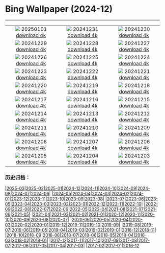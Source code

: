 # Bing Wallpaper (2024-12)
**************
| | | |
| :----: | :----: | :----: |
| ![](https://www.bing.com/th?id=OHR.PolarBearSwim_EN-IN5843834952_1920x1080.jpg) 20250101 [download 4k](https://www.bing.com/th?id=OHR.PolarBearSwim_EN-IN5843834952_UHD.jpg) | ![](https://www.bing.com/th?id=OHR.RioNewYear_EN-IN5477298039_1920x1080.jpg) 20241231 [download 4k](https://www.bing.com/th?id=OHR.RioNewYear_EN-IN5477298039_UHD.jpg) | ![](https://www.bing.com/th?id=OHR.MountFieldNP_EN-IN2502905267_1920x1080.jpg) 20241230 [download 4k](https://www.bing.com/th?id=OHR.MountFieldNP_EN-IN2502905267_UHD.jpg) |
| ![](https://www.bing.com/th?id=OHR.BorobudurBells_EN-IN4195556883_1920x1080.jpg) 20241229 [download 4k](https://www.bing.com/th?id=OHR.BorobudurBells_EN-IN4195556883_UHD.jpg) | ![](https://www.bing.com/th?id=OHR.DudhsagarFalls_EN-IN8941732838_1920x1080.jpg) 20241228 [download 4k](https://www.bing.com/th?id=OHR.DudhsagarFalls_EN-IN8941732838_UHD.jpg) | ![](https://www.bing.com/th?id=OHR.LakeBledSnow_EN-IN8178018929_1920x1080.jpg) 20241227 [download 4k](https://www.bing.com/th?id=OHR.LakeBledSnow_EN-IN8178018929_UHD.jpg) |
| ![](https://www.bing.com/th?id=OHR.MouseholeXmas_EN-IN6968521248_1920x1080.jpg) 20241226 [download 4k](https://www.bing.com/th?id=OHR.MouseholeXmas_EN-IN6968521248_UHD.jpg) | ![](https://www.bing.com/th?id=OHR.ReindeerTrio_EN-IN0167081195_1920x1080.jpg) 20241225 [download 4k](https://www.bing.com/th?id=OHR.ReindeerTrio_EN-IN0167081195_UHD.jpg) | ![](https://www.bing.com/th?id=OHR.SantaSnowglobe_EN-IN0656724477_1920x1080.jpg) 20241224 [download 4k](https://www.bing.com/th?id=OHR.SantaSnowglobe_EN-IN0656724477_UHD.jpg) |
| ![](https://www.bing.com/th?id=OHR.DhamekStupa_EN-IN0403888448_1920x1080.jpg) 20241223 [download 4k](https://www.bing.com/th?id=OHR.DhamekStupa_EN-IN0403888448_UHD.jpg) | ![](https://www.bing.com/th?id=OHR.CrystalPier_EN-IN1061631248_1920x1080.jpg) 20241222 [download 4k](https://www.bing.com/th?id=OHR.CrystalPier_EN-IN1061631248_UHD.jpg) | ![](https://www.bing.com/th?id=OHR.SolsticeHalo_EN-IN0859597164_1920x1080.jpg) 20241221 [download 4k](https://www.bing.com/th?id=OHR.SolsticeHalo_EN-IN0859597164_UHD.jpg) |
| ![](https://www.bing.com/th?id=OHR.SantaClausVillage_EN-IN8131344842_1920x1080.jpg) 20241220 [download 4k](https://www.bing.com/th?id=OHR.SantaClausVillage_EN-IN8131344842_UHD.jpg) | ![](https://www.bing.com/th?id=OHR.SibiuRomania_EN-IN1994356758_1920x1080.jpg) 20241219 [download 4k](https://www.bing.com/th?id=OHR.SibiuRomania_EN-IN1994356758_UHD.jpg) | ![](https://www.bing.com/th?id=OHR.NutcrackerBallet_EN-IN5416156608_1920x1080.jpg) 20241218 [download 4k](https://www.bing.com/th?id=OHR.NutcrackerBallet_EN-IN5416156608_UHD.jpg) |
| ![](https://www.bing.com/th?id=OHR.ReinefjordenNorway_EN-IN1479907327_1920x1080.jpg) 20241217 [download 4k](https://www.bing.com/th?id=OHR.ReinefjordenNorway_EN-IN1479907327_UHD.jpg) | ![](https://www.bing.com/th?id=OHR.SalzburgSnow_EN-IN9939957339_1920x1080.jpg) 20241216 [download 4k](https://www.bing.com/th?id=OHR.SalzburgSnow_EN-IN9939957339_UHD.jpg) | ![](https://www.bing.com/th?id=OHR.MisurinaLake_EN-IN9075982875_1920x1080.jpg) 20241215 [download 4k](https://www.bing.com/th?id=OHR.MisurinaLake_EN-IN9075982875_UHD.jpg) |
| ![](https://www.bing.com/th?id=OHR.NorthernHawkOwl_EN-IN5021019692_1920x1080.jpg) 20241214 [download 4k](https://www.bing.com/th?id=OHR.NorthernHawkOwl_EN-IN5021019692_UHD.jpg) | ![](https://www.bing.com/th?id=OHR.ChristmasBudapest_EN-IN6422339047_1920x1080.jpg) 20241213 [download 4k](https://www.bing.com/th?id=OHR.ChristmasBudapest_EN-IN6422339047_UHD.jpg) | ![](https://www.bing.com/th?id=OHR.WildPoinsettia_EN-IN3091252841_1920x1080.jpg) 20241212 [download 4k](https://www.bing.com/th?id=OHR.WildPoinsettia_EN-IN3091252841_UHD.jpg) |
| ![](https://www.bing.com/th?id=OHR.DolomitesSky_EN-IN3020670588_1920x1080.jpg) 20241211 [download 4k](https://www.bing.com/th?id=OHR.DolomitesSky_EN-IN3020670588_UHD.jpg) | ![](https://www.bing.com/th?id=OHR.CornwallSnow_EN-IN2928995199_1920x1080.jpg) 20241210 [download 4k](https://www.bing.com/th?id=OHR.CornwallSnow_EN-IN2928995199_UHD.jpg) | ![](https://www.bing.com/th?id=OHR.GuanacosChile_EN-IN2873025405_1920x1080.jpg) 20241209 [download 4k](https://www.bing.com/th?id=OHR.GuanacosChile_EN-IN2873025405_UHD.jpg) |
| ![](https://www.bing.com/th?id=OHR.ReopeningNotreDame_EN-IN2799650925_1920x1080.jpg) 20241208 [download 4k](https://www.bing.com/th?id=OHR.ReopeningNotreDame_EN-IN2799650925_UHD.jpg) | ![](https://www.bing.com/th?id=OHR.OrchhaFort_EN-IN5765082916_1920x1080.jpg) 20241207 [download 4k](https://www.bing.com/th?id=OHR.OrchhaFort_EN-IN5765082916_UHD.jpg) | ![](https://www.bing.com/th?id=OHR.HelsinkiDusk_EN-IN5970913809_1920x1080.jpg) 20241206 [download 4k](https://www.bing.com/th?id=OHR.HelsinkiDusk_EN-IN5970913809_UHD.jpg) |
| ![](https://www.bing.com/th?id=OHR.MonoTufa_EN-IN2578939152_1920x1080.jpg) 20241205 [download 4k](https://www.bing.com/th?id=OHR.MonoTufa_EN-IN2578939152_UHD.jpg) | ![](https://www.bing.com/th?id=OHR.NavyDayIN_EN-IN0092273094_1920x1080.jpg) 20241204 [download 4k](https://www.bing.com/th?id=OHR.NavyDayIN_EN-IN0092273094_UHD.jpg) | ![](https://www.bing.com/th?id=OHR.JaipurFort_EN-IN9564090681_1920x1080.jpg) 20241203 [download 4k](https://www.bing.com/th?id=OHR.JaipurFort_EN-IN9564090681_UHD.jpg) |

### 历史归档：

|[2025-03](/../2025-03/2025-03.md)|[2025-02](/../2025-02/2025-02.md)|[2025-01](/../2025-01/2025-01.md)|[2024-12](/2024-12.md)|[2024-11](/../2024-11/2024-11.md)|[2024-10](/../2024-10/2024-10.md)|[2024-09](/../2024-09/2024-09.md)|[2024-08](/../2024-08/2024-08.md)|[2024-07](/../2024-07/2024-07.md)|[2024-06](/../2024-06/2024-06.md)|
|[2024-05](/../2024-05/2024-05.md)|[2024-04](/../2024-04/2024-04.md)|[2024-03](/../2024-03/2024-03.md)|[2024-02](/../2024-02/2024-02.md)|[2024-01](/../2024-01/2024-01.md)|[2023-12](/../2023-12/2023-12.md)|[2023-11](/../2023-11/2023-11.md)|[2023-10](/../2023-10/2023-10.md)|[2023-09](/../2023-09/2023-09.md)|[2023-08](/../2023-08/2023-08.md)|
|[2023-07](/../2023-07/2023-07.md)|[2023-06](/../2023-06/2023-06.md)|[2023-05](/../2023-05/2023-05.md)|[2023-04](/../2023-04/2023-04.md)|[2023-03](/../2023-03/2023-03.md)|[2023-02](/../2023-02/2023-02.md)|[2023-01](/../2023-01/2023-01.md)|[2022-12](/../2022-12/2022-12.md)|[2022-11](/../2022-11/2022-11.md)|[2022-10](/../2022-10/2022-10.md)|
|[2022-09](/../2022-09/2022-09.md)|[2022-08](/../2022-08/2022-08.md)|[2022-07](/../2022-07/2022-07.md)|[2022-06](/../2022-06/2022-06.md)|[2022-05](/../2022-05/2022-05.md)|[2022-04](/../2022-04/2022-04.md)|[2021-08](/../2021-08/2021-08.md)|[2021-07](/../2021-07/2021-07.md)|[2021-06](/../2021-06/2021-06.md)|[2021-05](/../2021-05/2021-05.md)|
|[2021-04](/../2021-04/2021-04.md)|[2021-03](/../2021-03/2021-03.md)|[2021-02](/../2021-02/2021-02.md)|[2021-01](/../2021-01/2021-01.md)|[2020-12](/../2020-12/2020-12.md)|[2020-11](/../2020-11/2020-11.md)|[2020-10](/../2020-10/2020-10.md)|[2020-09](/../2020-09/2020-09.md)|[2020-08](/../2020-08/2020-08.md)|[2020-07](/../2020-07/2020-07.md)|
|[2020-06](/../2020-06/2020-06.md)|[2020-05](/../2020-05/2020-05.md)|[2020-04](/../2020-04/2020-04.md)|[2020-03](/../2020-03/2020-03.md)|[2020-02](/../2020-02/2020-02.md)|[2020-01](/../2020-01/2020-01.md)|[2019-12](/../2019-12/2019-12.md)|[2019-11](/../2019-11/2019-11.md)|[2019-10](/../2019-10/2019-10.md)|[2019-09](/../2019-09/2019-09.md)|
|[2019-08](/../2019-08/2019-08.md)|[2019-07](/../2019-07/2019-07.md)|[2019-06](/../2019-06/2019-06.md)|[2019-05](/../2019-05/2019-05.md)|[2019-04](/../2019-04/2019-04.md)|[2019-03](/../2019-03/2019-03.md)|[2019-02](/../2019-02/2019-02.md)|[2019-01](/../2019-01/2019-01.md)|[2018-12](/../2018-12/2018-12.md)|[2018-11](/../2018-11/2018-11.md)|
|[2018-10](/../2018-10/2018-10.md)|[2018-09](/../2018-09/2018-09.md)|[2018-08](/../2018-08/2018-08.md)|[2018-07](/../2018-07/2018-07.md)|[2018-06](/../2018-06/2018-06.md)|[2018-05](/../2018-05/2018-05.md)|[2018-04](/../2018-04/2018-04.md)|[2018-03](/../2018-03/2018-03.md)|[2018-02](/../2018-02/2018-02.md)|[2018-01](/../2018-01/2018-01.md)|
|[2017-12](/../2017-12/2017-12.md)|[2017-11](/../2017-11/2017-11.md)|[2017-10](/../2017-10/2017-10.md)|[2017-09](/../2017-09/2017-09.md)|[2017-08](/../2017-08/2017-08.md)|[2017-07](/../2017-07/2017-07.md)|[2017-06](/../2017-06/2017-06.md)|[2017-05](/../2017-05/2017-05.md)|[2017-04](/../2017-04/2017-04.md)|[2017-03](/../2017-03/2017-03.md)|
|[2017-02](/../2017-02/2017-02.md)|[2017-01](/../2017-01/2017-01.md)|[2016-12](/../2016-12/2016-12.md)